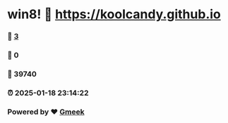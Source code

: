 # win8! :link: https://koolcandy.github.io 
### :page_facing_up: [3](https://koolcandy.github.io/tag.html) 
### :speech_balloon: 0 
### :hibiscus: 39740 
### :alarm_clock: 2025-01-18 23:14:22 
### Powered by :heart: [Gmeek](https://github.com/Meekdai/Gmeek)
